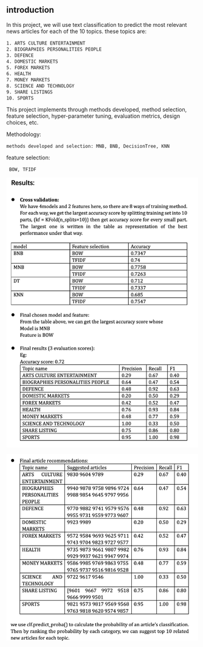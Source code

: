 ## introduction

In this project, we will use text classification to predict the most relevant news articles for each of the 10 topics. 
these topics are:

    1. ARTS CULTURE ENTERTAINMENT
    2. BIOGRAPHIES PERSONALITIES PEOPLE
    3. DEFENCE
    4. DOMESTIC MARKETS
    5. FOREX MARKETS
    6. HEALTH
    7. MONEY MARKETS
    8. SCIENCE AND TECHNOLOGY
    9. SHARE LISTINGS
    10. SPORTS

This project implements through methods developed, method selection, feature selection, hyper-parameter tuning, evaluation metrics, design choices, etc. 


Methodology:

    methods developed and selection: MNB, BNB, DecisionTree, KNN


feature selection:
     
     BOW, TFIDF
   
  
  
![image](https://github.com/W-echo/20T1/blob/master/article%20classification/cross_validation.png)  


![image](https://github.com/W-echo/20T1/blob/master/article%20classification/recommendation_result.png)
